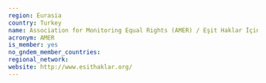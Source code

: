 ```yaml
---
region: Eurasia
country: Turkey
name: Association for Monitoring Equal Rights (AMER) / Eşit Haklar İçin İzleme Derneği
acronym: AMER
is_member: yes
no_gndem_member_countries: 
regional_network: 
website: http://www.esithaklar.org/
---
```

